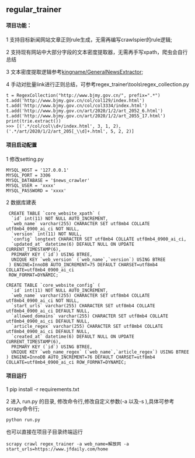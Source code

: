 ## regular_trainer
#### 项目功能：
 1 支持目标新闻网站文章正则rule生成，无需再编写crawlspier的rule逻辑;
 
 2 支持现有网站中大部分字段的文本密度提取器，无需再手写xpath，爬虫会自行总结
 
 3 文本密度提取逻辑参考[kingname/GeneralNewsExtractor](https://github.com/kingname/GeneralNewsExtractor);
 
 4 手动对批量link进行正则总结，可参考regex_trainer\tools\regex_collection.py
 ```
 t = RegexCollection("http://www.bjmy.gov.cn/", prefix=".*")
 t.add('http://www.bjmy.gov.cn/col/col129/index.html')
 t.add('http://www.bjmy.gov.cn/col/col3334/index.html')
 t.add('http://www.bjmy.gov.cn/art/2020/1/2/art_2052_6.html')
 t.add('http://www.bjmy.gov.cn/art/2020/1/2/art_2055_17.html')
 print(trie.extract())
 >>> [('.*/col/col\\d+/index.html', 3, 1, 2), ('.*/art/2020/1/2/art_205[_\\d]+.html', 5, 2, 2)]
 ```

#### 项目启动配置

 1 修改setting.py
 ```
 MYSQL_HOST = '127.0.0.1'
 MYSQL_PORT = 3306
 MYSQL_DATABASE = '$news_crawler'
 MYSQL_USER = 'xxxx'
 MYSQL_PASSWORD = 'xxxx'
 ```
 2 数据库建表
 
```
 CREATE TABLE `core_website_xpath` (
  `id` int(11) NOT NULL AUTO_INCREMENT,
  `web_name` varchar(255) CHARACTER SET utf8mb4 COLLATE utf8mb4_0900_ai_ci NOT NULL,
  `version` int(11) NOT NULL,
  `config` longtext CHARACTER SET utf8mb4 COLLATE utf8mb4_0900_ai_ci,
  `updated_at` datetime(6) DEFAULT NULL ON UPDATE CURRENT_TIMESTAMP(6),
  PRIMARY KEY (`id`) USING BTREE,
  UNIQUE KEY `web_version` (`web_name`,`version`) USING BTREE
 ) ENGINE=InnoDB AUTO_INCREMENT=75 DEFAULT CHARSET=utf8mb4 COLLATE=utf8mb4_0900_ai_ci 
 ROW_FORMAT=DYNAMIC;
```
```
CREATE TABLE `core_website_config` (
  `id` int(11) NOT NULL AUTO_INCREMENT,
  `web_name` varchar(255) CHARACTER SET utf8mb4 COLLATE utf8mb4_0900_ai_ci NOT NULL,
  `start_urls` varchar(255) CHARACTER SET utf8mb4 COLLATE utf8mb4_0900_ai_ci DEFAULT NULL,
  `allowed_domains` varchar(255) CHARACTER SET utf8mb4 COLLATE utf8mb4_0900_ai_ci DEFAULT NULL,
  `article_regex` varchar(255) CHARACTER SET utf8mb4 COLLATE utf8mb4_0900_ai_ci DEFAULT NULL,
  `created_at` datetime(6) DEFAULT NULL ON UPDATE CURRENT_TIMESTAMP(6),
  PRIMARY KEY (`id`) USING BTREE,
  UNIQUE KEY `web_name_regex` (`web_name`,`article_regex`) USING BTREE
) ENGINE=InnoDB AUTO_INCREMENT=76 DEFAULT CHARSET=utf8mb4 COLLATE=utf8mb4_0900_ai_ci ROW_FORMAT=DYNAMIC;

```
#### 项目运行

1 pip install -r requirements.txt

2 进入 run.py 的目录, 修改命令行,修改自定义参数(-a 以及-s ),具体可参考scrapy命令行;
``` python
python run.py
```
也可以直接在项目子目录终端运行
```
scrapy crawl regex_trainer -a web_name=解放网 -a start_urls=https://www.jfdaily.com/home

```


